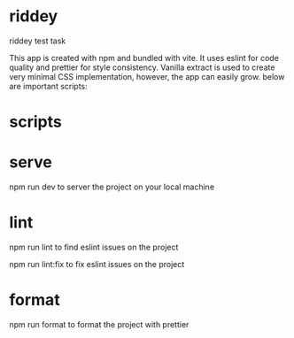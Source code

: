 # riddey
riddey test task

This app is created with npm and bundled with vite. It uses eslint for code quality and prettier for style consistency. Vanilla extract is used to create very minimal CSS implementation, however, the app can easily grow. below are important scripts:

# scripts
# serve
npm run dev
to server the project on your local machine

# lint
npm run lint
to find eslint issues on the project

npm run lint:fix
to fix eslint issues on the project
# format
npm run format
to format the project with prettier
